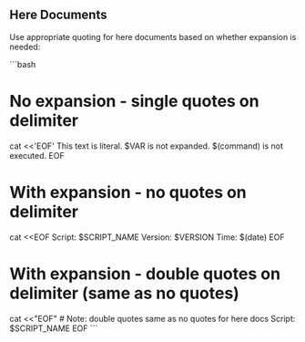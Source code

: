 ## Here Documents

Use appropriate quoting for here documents based on whether expansion is needed:

\`\`\`bash
# No expansion - single quotes on delimiter
cat <<'EOF'
This text is literal.
$VAR is not expanded.
$(command) is not executed.
EOF

# With expansion - no quotes on delimiter
cat <<EOF
Script: $SCRIPT_NAME
Version: $VERSION
Time: $(date)
EOF

# With expansion - double quotes on delimiter (same as no quotes)
cat <<"EOF"     # Note: double quotes same as no quotes for here docs
Script: $SCRIPT_NAME
EOF
\`\`\`
